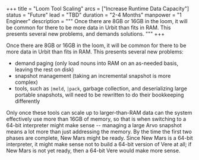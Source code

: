 +++
title = "Loom Tool Scaling"
arcs = ["Increase Runtime Data Capacity"]
status = "Future"
lead = "TBD"
duration = "2-4 Months"
manpower = "1 Engineer"
description = """
Once there are 8GB or 16GB in the loom, it will be common for there to be more data in Urbit than fits in RAM.  This presents several new problems, and demands solutions.
"""
+++

Once there are 8GB or 16GB in the loom, it will be common for there to be more data in Urbit than fits in RAM.  This presents several new problems:
- demand paging (only load nouns into RAM on an as-needed basis, leaving the rest on disk)
- snapshot management (taking an incremental snapshot is more complex)
- tools, such as `|meld`, `|pack`, garbage collection, and deserializing large portable snapshots, will need to be rewritten to do their bookkeeping differently

Only once these tools can scale up to larger-than-RAM data can the system effectively use more than 16GB of memory, so that is when switching to a 64-bit interpreter might make sense -- managing a large Arvo snapshot means a lot more than just addressing the memory.  By the time the first two phases are complete, New Mars might be ready.  Since New Mars is a 64-bit interpreter, it might make sense not to build a 64-bit version of Vere at all; if New Mars is not yet ready, then a 64-bit Vere would make more sense.
